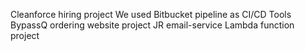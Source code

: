Cleanforce hiring project
We used Bitbucket pipeline as CI/CD Tools
BypassQ ordering website project
JR email-service Lambda function project
